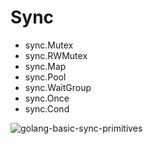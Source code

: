 # Sync

* sync.Mutex
* sync.RWMutex
* sync.Map
* sync.Pool
* sync.WaitGroup
* sync.Once
* sync.Cond

![golang-basic-sync-primitives](https://img.draveness.me/2020-01-23-15797104327981-golang-basic-sync-primitives.png)
